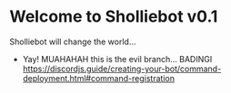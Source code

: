 # **Welcome to Sholliebot v0.1**
Sholliebot will change the world...
- Yay!
MUAHAHAH this is the evil branch... BADINGI
https://discordjs.guide/creating-your-bot/command-deployment.html#command-registration
